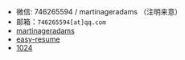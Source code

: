* 微信: 746265594 / martinageradams （注明来意）
* 邮箱：`746265594[at]qq.com`
* [martinageradams](https://github.com/martinageradams/martinageradams) 
* [easy-resume](https://resume.neitui.app) 
* [1024](https://1024.cool)

